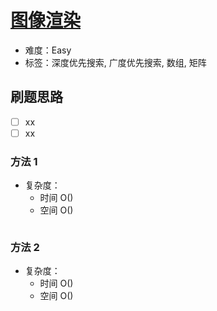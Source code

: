 # [图像渲染](https://leetcode-cn.com/problems/flood-fill/)

- 难度：Easy
- 标签：深度优先搜索, 广度优先搜索, 数组, 矩阵

## 刷题思路

- [ ] xx
- [ ] xx

### 方法 1

- 复杂度：
    - 时间 O()
    - 空间 O()

``` js

```

### 方法 2

- 复杂度：
    - 时间 O()
    - 空间 O()

``` js

```
